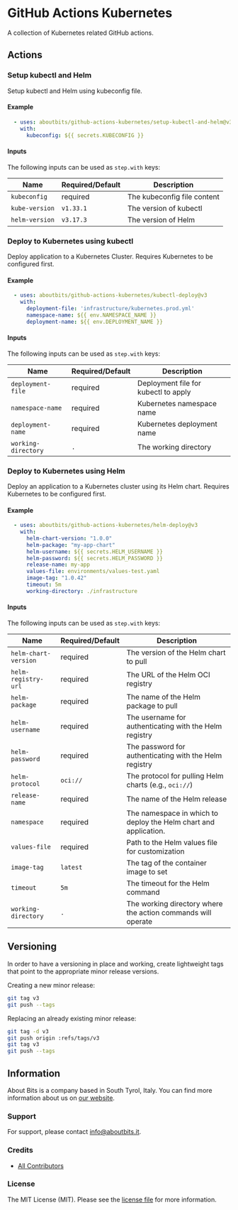 # GitHub Actions Kubernetes

A collection of Kubernetes related GitHub actions.

## Actions

### Setup kubectl and Helm

Setup kubectl and Helm using kubeconfig file.

#### Example

```yaml
  - uses: aboutbits/github-actions-kubernetes/setup-kubectl-and-helm@v3
    with:
      kubeconfig: ${{ secrets.KUBECONFIG }}
```

#### Inputs

The following inputs can be used as `step.with` keys:

| Name           | Required/Default | Description                 |
|----------------|------------------|-----------------------------|
| `kubeconfig`   | required         | The kubeconfig file content |
| `kube-version` | `v1.33.1`        | The version of kubectl      |
| `helm-version` | `v3.17.3`        | The version of Helm         |

### Deploy to Kubernetes using kubectl

Deploy application to a Kubernetes Cluster. Requires Kubernetes to be configured first.

#### Example

```yaml
  - uses: aboutbits/github-actions-kubernetes/kubectl-deploy@v3
    with:
      deployment-file: 'infrastructure/kubernetes.prod.yml'
      namespace-name: ${{ env.NAMESPACE_NAME }}
      deployment-name: ${{ env.DEPLOYMENT_NAME }}
```

#### Inputs

The following inputs can be used as `step.with` keys:

| Name                   | Required/Default     | Description                                |
|------------------------|----------------------|--------------------------------------------|
| `deployment-file`      | required             | Deployment file for kubectl to apply       |
| `namespace-name`       | required             | Kubernetes namespace name                  |
| `deployment-name`      | required             | Kubernetes deployment name                 |
| `working-directory`    | `.`                  | The working directory                      |

### Deploy to Kubernetes using Helm

Deploy an application to a Kubernetes cluster using its Helm chart. Requires Kubernetes to be configured first.

#### Example

```yaml
  - uses: aboutbits/github-actions-kubernetes/helm-deploy@v3
    with:
      helm-chart-version: "1.0.0"
      helm-package: "my-app-chart"
      helm-username: ${{ secrets.HELM_USERNAME }}
      helm-password: ${{ secrets.HELM_PASSWORD }}
      release-name: my-app
      values-file: environments/values-test.yaml
      image-tag: "1.0.42"
      timeout: 5m
      working-directory: ./infrastructure
```

#### Inputs

The following inputs can be used as `step.with` keys:

| Name                 | Required/Default | Description                                                      |
|----------------------|------------------|------------------------------------------------------------------|
| `helm-chart-version` | required         | The version of the Helm chart to pull                            |
| `helm-registry-url`  | required         | The URL of the Helm OCI registry                                 |
| `helm-package`       | required         | The name of the Helm package to pull                             |
| `helm-username`      | required         | The username for authenticating with the Helm registry           |
| `helm-password`      | required         | The password for authenticating with the Helm registry           |
| `helm-protocol`      | `oci://`         | The protocol for pulling Helm charts (e.g., `oci://`)            |
| `release-name`       | required         | The name of the Helm release                                     |
| `namespace`          | required         | The namespace in which to deploy the Helm chart and application. |
| `values-file`        | required         | Path to the Helm values file for customization                   |
| `image-tag`          | `latest`         | The tag of the container image to set                            |
| `timeout`            | `5m`             | The timeout for the Helm command                                 |
| `working-directory`  | `.`              | The working directory where the action commands will operate     |

## Versioning

In order to have a versioning in place and working, create lightweight tags that point to the appropriate minor release versions.

Creating a new minor release:

```bash
git tag v3
git push --tags
```

Replacing an already existing minor release:

```bash
git tag -d v3
git push origin :refs/tags/v3
git tag v3
git push --tags
```

## Information

About Bits is a company based in South Tyrol, Italy. You can find more information about us on [our website](https://aboutbits.it).

### Support

For support, please contact [info@aboutbits.it](mailto:info@aboutbits.it).

### Credits

- [All Contributors](../../contributors)

### License

The MIT License (MIT). Please see the [license file](license.md) for more information.
